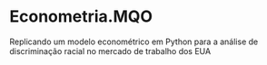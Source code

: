 # Econometria.MQO
Replicando um modelo econométrico em Python para a análise de discriminação racial no mercado de trabalho dos EUA
